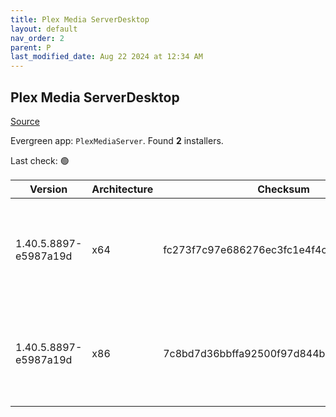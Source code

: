 ```yaml
---
title: Plex Media ServerDesktop
layout: default
nav_order: 2
parent: P
last_modified_date: Aug 22 2024 at 12:34 AM
---
```


## Plex Media ServerDesktop

[Source](https://www.plex.tv/media-server-downloads/)

Evergreen app: `PlexMediaServer`. Found **2** installers.

Last check: 🟢

| Version               | Architecture | Checksum                                 | URI                                                                                                                                                                                                                                                              |
| --------------------- | ------------ | ---------------------------------------- | ---------------------------------------------------------------------------------------------------------------------------------------------------------------------------------------------------------------------------------------------------------------- |
| 1.40.5.8897-e5987a19d | x64          | fc273f7c97e686276ec3fc1e4f4c9c34e3517403 | [https://downloads.plex.tv/plex-media-server-new/1.40.5.8897-e5987a19d/windows/PlexMediaServer-1.40.5.8897-e5987a19d-x86_64.exe](https://downloads.plex.tv/plex-media-server-new/1.40.5.8897-e5987a19d/windows/PlexMediaServer-1.40.5.8897-e5987a19d-x86_64.exe) |
| 1.40.5.8897-e5987a19d | x86          | 7c8bd7d36bbffa92500f97d844be4047cd9e526f | [https://downloads.plex.tv/plex-media-server-new/1.40.5.8897-e5987a19d/windows/PlexMediaServer-1.40.5.8897-e5987a19d-x86.exe](https://downloads.plex.tv/plex-media-server-new/1.40.5.8897-e5987a19d/windows/PlexMediaServer-1.40.5.8897-e5987a19d-x86.exe)       |
